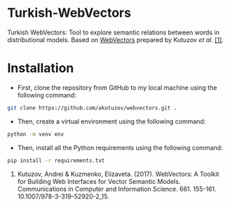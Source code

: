 # Turkish-WebVectors
Turkish WebVectors: Tool to explore semantic relations between words in distributional models.
Based on [WebVectors](https://github.com/akutuzov/webvectors) prepared by Kutuzov _et al._ [\[1\]](https://rusvectores.org/static/data/webvectors_aist.pdf).


# Installation
* First, clone the repository from GitHub to my local machine using the following command:
```bash
git clone https://github.com/akutuzov/webvectors.git .
```
* Then, create a virtual environment using the following command:
```bash
python -m venv env
```
* Then, install all the Python requirements using the following command:
```bash
pip install -r requirements.txt
```

1. Kutuzov, Andrei & Kuzmenko, Elizaveta. (2017). WebVectors: A Toolkit for Building Web Interfaces for Vector Semantic Models. Communications in Computer and Information Science. 661. 155-161. 10.1007/978-3-319-52920-2_15. 